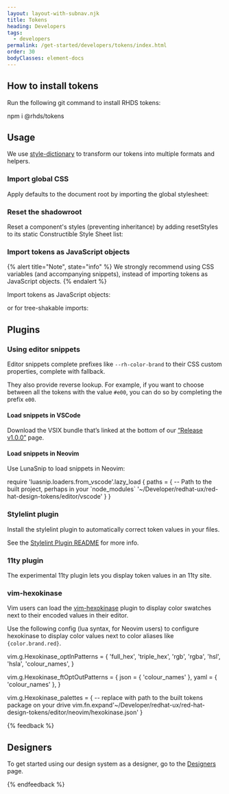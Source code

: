 ```yaml
---
layout: layout-with-subnav.njk
title: Tokens
heading: Developers
tags:
  - developers
permalink: /get-started/developers/tokens/index.html
order: 30
bodyClasses: element-docs
---
```


## How to install tokens

Run the following git command to install RHDS tokens:

<rh-code-block>
npm i @rhds/tokens
</rh-code-block>

## Usage

We use [style-dictionary](https://amzn.github.io/style-dictionary/) to transform our tokens into multiple formats and helpers.

### Import global CSS

Apply defaults to the document root by importing the global stylesheet:

<rh-code-block>
    <script type="text/html">
<link rel="stylesheet" href="/url/to/@rhds/tokens/css/global.css">
<style>
  :is(h1, h2, h3, h4, h5, h6) {
    font-family: var(--rh-font-family-heading);
  }
</style>
  </script>
</rh-code-block>

### Reset the shadowroot

Reset a component's styles (preventing inheritance) by adding resetStyles to its static Constructible Style Sheet list:

<rh-code-block>
  <script type="text/sample-javascript">
import { resetStyles } from '@rhds/tokens/css/reset.css.js';
import style from './rh-jazz-hands.css';

@customElement('rh-jazz-hands')
export class RhJazzHands extends LitElement {
  static readonly styles = [resetStyles, style];
}
  </script>
</rh-code-block>

### Import tokens as JavaScript objects

{% alert title="Note", state="info" %}
We strongly recommend using CSS variables (and accompanying snippets), instead of importing tokens as JavaScript objects.
{% endalert %}

Import tokens as JavaScript objects:

<rh-code-block>
  <script type="text/sample-javascript">
import { tokens } from '@rhds/tokens';

html`<span style="color: ${tokens.get('--rh-color-blue-300')}">I'm blue</span>`;
  </script>
</rh-code-block>

or for tree-shakable imports:

<rh-code-block>
  <script type="text/sample-javascript">
import { ColorBlue300 } from '@rhds/tokens/values.js';

html`<span style="color: ${ColorBlue300}">I'm blue</span>`;
  </script>
</rh-code-block>

## Plugins

### Using editor snippets

Editor snippets complete prefixes like `--rh-color-brand` to their CSS custom properties, complete with fallback.

<rh-code-block>
  <script type="text/css">
color: var(--rh-color-brand, #ee0000);
  </script>
</rh-code-block>

They also provide reverse lookup. For example,  if you want to choose between all the tokens with the  value `#e00`, you can do so by completing the prefix `e00`.

#### Load snippets in VSCode 

Download the VSIX bundle that’s linked at the bottom of our [“Release v1.0.0”](https://github.com/RedHat-UX/red-hat-design-tokens/releases/tag/v1.0.0) page.

#### Load snippets in Neovim

Use LunaSnip to load snippets in Neovim:

<rh-code-block>
require 'luasnip.loaders.from_vscode'.lazy_load { paths = {
  -- Path to the built project, perhaps in your `node_modules`
  '~/Developer/redhat-ux/red-hat-design-tokens/editor/vscode'
} }
</rh-code-block>

### Stylelint plugin

Install the stylelint plugin to automatically correct token values in your files.

See the [Stylelint Plugin README](https://github.com/RedHat-UX/red-hat-design-tokens/blob/main/plugins/stylelint/README.md) for more info.

### 11ty plugin

The experimental 11ty plugin lets you display token values in an 11ty site.

### vim-hexokinase

Vim users can load the [vim-hexokinase](https://github.com/RRethy/vim-hexokinase) plugin to display color swatches next to their encoded values in their editor.

Use the following config (lua syntax, for Neovim users) to configure hexokinase to display color values next to color aliases like `{color.brand.red}`.

<rh-code-block>
vim.g.Hexokinase_optInPatterns = {
  'full_hex', 'triple_hex',
  'rgb', 'rgba',
  'hsl', 'hsla',
  'colour_names',
}

vim.g.Hexokinase_ftOptOutPatterns = {
  json = { 'colour_names' },
  yaml = { 'colour_names' },
}

vim.g.Hexokinase_palettes = {
  -- replace with path to the built tokens package on your drive
  vim.fn.expand'~/Developer/redhat-ux/red-hat-design-tokens/editor/neovim/hexokinase.json'
}
</rh-code-block>

{% feedback %}
  <h2>Designers</h2>
  <p>To get started using our design system as a designer, go to the <a href="get-started/designers">Designers</a> page.</p>
{% endfeedback %}